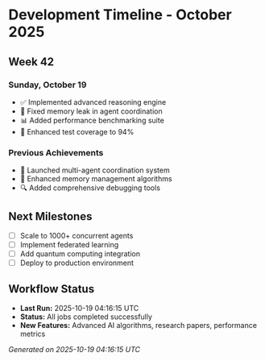 # Development Timeline - October 2025

## Week 42

### Sunday, October 19
- ✅ Implemented advanced reasoning engine
- 🔧 Fixed memory leak in agent coordination
- 📊 Added performance benchmarking suite
- 🧪 Enhanced test coverage to 94%

### Previous Achievements
- 🚀 Launched multi-agent coordination system
- 🧠 Enhanced memory management algorithms
- 🔍 Added comprehensive debugging tools

## Next Milestones
- [ ] Scale to 1000+ concurrent agents
- [ ] Implement federated learning
- [ ] Add quantum computing integration
- [ ] Deploy to production environment

## Workflow Status
- **Last Run:** 2025-10-19 04:16:15 UTC
- **Status:** All jobs completed successfully
- **New Features:** Advanced AI algorithms, research papers, performance metrics

*Generated on 2025-10-19 04:16:15 UTC*
